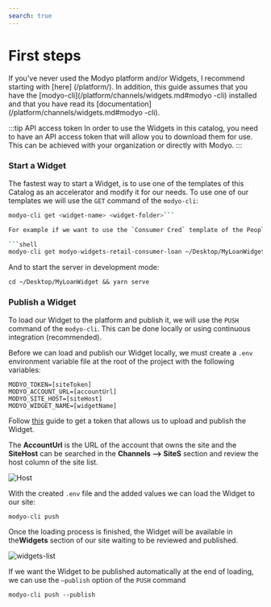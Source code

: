 ```yaml
---
search: true
---
```


# First steps

If you've never used the Modyo platform and/or Widgets, I recommend starting with [here] (/platform/). In addition, this guide assumes that you have the [modyo-cli](/platform/channels/widgets.md#modyo -cli) installed and that you have read its [documentation](/platform/channels/widgets.md#modyo -cli).

:::tip API access token
In order to use the Widgets in this catalog, you need to have an API access token that will allow you to download them for use. This can be achieved with your organization or directly with Modyo.
:::

### Start a Widget

The fastest way to start a Widget, is to use one of the templates of this Catalog as an accelerator and modify it for our needs.
To use one of our templates we will use the `GET` command of the `modyo-cli`:

```bash
modyo-cli get <widget-name> <widget-folder>```

For example if we want to use the `Consumer Cred` template of the People Banking the command would be as follows:

```shell
modyo-cli get modyo-widgets-retail-consumer-loan ~/Desktop/MyLoanWidget
```

And to start the server in development mode:

```shell
cd ~/Desktop/MyLoanWidget && yarn serve
```

### Publish a Widget

To load our Widget to the platform and publish it, we will use the `PUSH `command of the `modyo-cli`. This can be done locally or using continuous integration (recommended).

Before we can load and publish our Widget locally, we must create a `.env` environment variable file at the root of the project with the following variables:

```shell
MODYO_TOKEN=[siteToken]
MODYO_ACCOUNT_URL=[accountUrl]
MODYO_SITE_HOST=[siteHost]
MODYO_WIDGET_NAME=[widgetName]
```

Follow [this](/es/widgets/guides/ci-cd.html) guide to get a token that allows us to upload and publish the Widget.

The **AccountUrl** is the URL of the account that owns the site and the **SiteHost** can be searched in the **Channels —> SiteS** section and review the host column of the site list.

![Host](/assets/img/widgets/host.png)

With the created `.env` file and the added values we can load the Widget to our site:

```shell
modyo-cli push
```

Once the loading process is finished, the Widget will be available in the**Widgets** section of our site waiting to be reviewed and published.

![widgets-list](/assets/img/widgets/widgets_list.png)

If we want the Widget to be published automatically at the end of loading, we can use the `—publish` option of the `PUSH` command

```shell
modyo-cli push --publish
```

